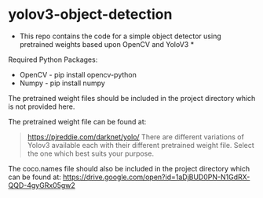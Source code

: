 # yolov3-object-detection
* This repo contains the code for a simple object detector using pretrained weights based upon OpenCV and YoloV3 *

Required Python Packages:
* OpenCV - pip install opencv-python 
* Numpy  - pip install numpy 

The pretrained weight files should be included in the project directory which is not provided here. 

The pretrained weight file can be found at: 
> https://pjreddie.com/darknet/yolo/
There are different variations of Yolov3 available each with their different pretrained weight file. Select the one which best suits your purpose. 

The coco.names file should also be included in the project directory which can be found at: 
https://drive.google.com/open?id=1aDjBUD0PN-N1GdRX-QQD-4gyGRx05gw2







